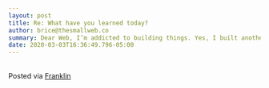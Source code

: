 ```yaml
---  
layout: post  
title: Re: What have you learned today?  
author: brice@thesmallweb.co  
summary: Dear Web, I’m addicted to building things. Yes, I built another app. This time, it’s a tool to help ...  
date: 2020-03-03T16:36:49.796-05:00  
---
```


<br />Posted via <a href="https://franklinpostal.com">Franklin</a>